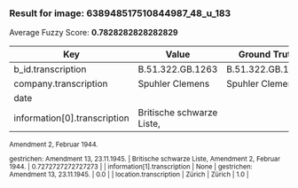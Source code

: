 ### Result for image: 638948517510844987_48_u_183
Average Fuzzy Score: **0.7828282828282829**
<small>

| Key | Value | Ground Truth | Score |
| --- | --- | --- | --- |
| b_id.transcription | B.51.322.GB.1263 | B.51.322.GB.1263. | 0.9696969696969697 |
| company.transcription | Spuhler Clemens | Spuhler Clemens | 1.0 |
| date |  |  | 1.0 |
| information[0].transcription | Britische schwarze Liste,
Amendment 2, Februar 1944.

gestrichen:
Amendment 13, 23.11.1945. | Britische schwarze Liste,
Amendment 2, Februar 1944. | 0.7272727272727273 |
| information[1].transcription | None | gestrichen:
Amendment 13, 23.11.1945. | 0.0 |
| location.transcription | Zürich | Zürich | 1.0 |

</small>
